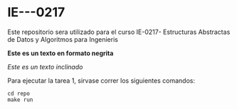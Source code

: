 # IE---0217
Este repositorio sera utilizado para el curso IE-0217- Estructuras Abstractas de Datos y Algoritmos para Ingenieris 

**Este es un texto en formato negrita**

_Este es un texto inclinado_

Para ejecutar la tarea 1, sirvase correr los siguientes comandos: 

```
cd repo
make run
```